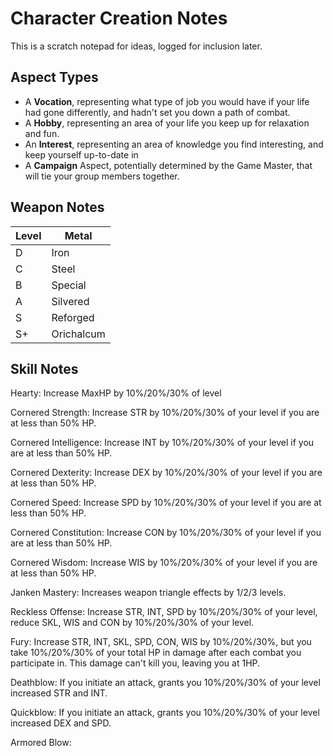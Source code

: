 # Character Creation Notes

This is a scratch notepad for ideas, logged for inclusion later.

## Aspect Types

+ A **Vocation**, representing what type of job you would have if your life had gone differently, and hadn't set you down a path of combat.
+ A **Hobby**, representing an area of your life you keep up for relaxation and fun.
+ An **Interest**, representing an area of knowledge you find interesting, and keep yourself up-to-date in
+ A **Campaign** Aspect, potentially determined by the Game Master, that will tie your group members together.

## Weapon Notes

|Level | Metal      |
|:---  | ---        |
| D    | Iron       |
| C    | Steel      |
| B    | Special    |
| A    | Silvered   |
| S    | Reforged   |
| S+   | Orichalcum |

## Skill Notes

Hearty: Increase MaxHP by 10%/20%/30% of level

Cornered Strength: Increase STR by 10%/20%/30% of your level if you are at less than 50% HP.

Cornered Intelligence: Increase INT by 10%/20%/30% of your level if you are at less than 50% HP.

Cornered Dexterity: Increase DEX by 10%/20%/30% of your level if you are at less than 50% HP.

Cornered Speed: Increase SPD by 10%/20%/30% of your level if you are at less than 50% HP.

Cornered Constitution: Increase CON by 10%/20%/30% of your level if you are at less than 50% HP.

Cornered Wisdom: Increase WIS by 10%/20%/30% of your level if you are at less than 50% HP.

Janken Mastery: Increases weapon triangle effects by 1/2/3 levels.

Reckless Offense: Increase STR, INT, SPD by 10%/20%/30% of your level, reduce SKL, WIS and CON by 10%/20%/30% of your level.

Fury: Increase STR, INT, SKL, SPD, CON, WIS by 10%/20%/30%, but you take 10%/20%/30% of your total HP in damage after each combat you participate in. This damage can't kill you, leaving you at 1HP.

Deathblow: If you initiate an attack, grants you 10%/20%/30% of your level increased STR and INT.

Quickblow: If you initiate an attack, grants you 10%/20%/30% of your level increased DEX and SPD.

Armored Blow:
